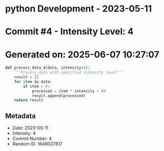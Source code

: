 ﻿# python Development - 2023-05-11
# Commit #4 - Intensity Level: 4
# Generated on: 2025-06-07 10:27:07
```python
def process_data_4(data, intensity=4):
    '''Process data with specified intensity level'''
    result = []
    for item in data:
        if item > 0:
            processed = item * intensity + 89
            result.append(processed)
    return result
```
## Metadata
- Date: 2023-05-11
- Intensity: 4
- Commit Number: 4
- Random ID: 1649027817
